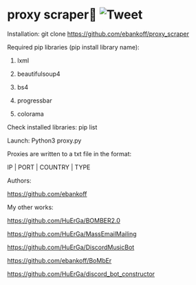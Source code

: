 # proxy scraper🔎 ![Tweet](https://img.shields.io/twitter/url/http/shields.io.svg?style=social)

Installation:
git clone https://github.com/ebankoff/proxy_scraper

Required pip libraries (pip install library name):
  
1. lxml
  
2. beautifulsoup4
  
3. bs4
  
4. progressbar
  
5. colorama

Check installed libraries: pip list

Launch:
Python3 proxy.py

Proxies are written to a txt file in the format:

IP | PORT | COUNTRY | TYPE

Authors:

https://github.com/ebankoff

My other works:

https://github.com/HuErGa/BOMBER2.0

https://github.com/HuErGa/MassEmailMailing

https://github.com/HuErGa/DiscordMusicBot

https://github.com/ebankoff/BoMbEr

https://github.com/HuErGa/discord_bot_constructor

